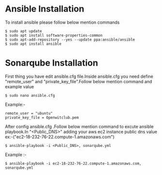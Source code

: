 # Ansible Installation

To install ansible please follow below mention commands
```
$ sudo apt update
$ sudo apt install software-properties-common
$ sudo apt-add-repository --yes --update ppa:ansible/ansible
$ sudo apt install ansible

```
# Sonarqube Installation

First thing you have edit ansible.cfg file.Inside ansible.cfg you need define "remote_user" 
and "private_key_file".Follow below mention command and example value

```
$ sudo nano ansible.cfg 
```
Example:-
```
remote_user = "ubuntu"
private_key_file = Openwitclub.pem
```
After config ansible.cfg .Follow below mention command to excute ansible playbook.In "<Public_DNS>" 
adding your aws ec2 instance public dns value ex:-("ec2-18-232-76-22.compute-1.amazonaws.com") 
```
$ ansible-playbook -i <Public_DNS>, sonarqube.yml
```
Example :-
```
$ ansible-playbook -i ec2-18-232-76-22.compute-1.amazonaws.com, sonarqube.yml
```
